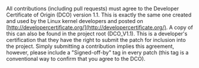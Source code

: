 <!--
SPDX-FileCopyrightText: 2025 The University of St Andrews
SPDX-License-Identifier: CC-BY-SA-4.0
-->

All contributions (including pull requests) must agree to the Developer
Certificate of Origin (DCO) version 1.1. This is exactly the same one
created and used by the Linux kernel developers and posted on
[http://developercertificate.org/](http://developercertificate.org/). A
copy of this can also be found in the project root (DCO_V1.1). This is a
developer's certification that they have the right to submit the patch
for inclusion into the project. Simply submitting a contribution implies
this agreement, however, please include a "Signed-off-by" tag in every
patch (this tag is a conventional way to confirm that you agree to the
DCO).
